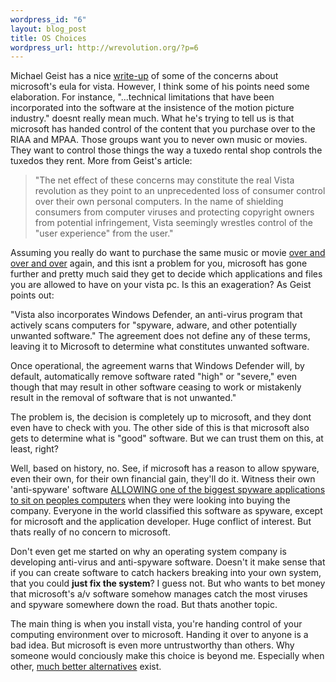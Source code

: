 ```yaml
--- 
wordpress_id: "6"
layout: blog_post
title: OS Choices
wordpress_url: http://wrevolution.org/?p=6
---
```

Michael Geist has a nice <a href="http://www.michaelgeist.ca/content/view/1640/159/">write-up</a> of some of the concerns about microsoft's eula for vista.  However, I think some of his points need some elaboration.  For instance, "...technical limitations that have been incorporated into the software at the insistence of the motion picture industry." doesnt really mean much.  What he's trying to tell us is that microsoft has handed control of the content that you purchase over to the RIAA and MPAA.  Those groups want you to never own music or movies.  They want to control those things the way a tuxedo rental shop controls the tuxedos they rent.  More from Geist's article:

<blockquote>"The net effect of these concerns may constitute the real Vista revolution as they point to an unprecedented loss of consumer control over their own personal computers. In the name of shielding consumers from computer viruses      and protecting copyright owners from potential infringement, Vista seemingly wrestles control of the "user      experience" from the user."</blockquote>

Assuming you really do want to purchase the same music or movie <a href="http://www.pbs.org/cringely/pulpit/2006/pulpit_20061229_001403.html">over and over and over</a> again, and this isnt a problem for you, microsoft has gone further and pretty much said they get to decide which applications and files you are allowed to have on your vista pc.  Is this an exageration?  As Geist points out:

"Vista also incorporates Windows Defender, an anti-virus program that actively scans computers for "spyware, adware, and other potentially unwanted software." The agreement does not define any of these terms, leaving it to Microsoft to determine what constitutes unwanted software.

Once operational, the agreement warns that Windows Defender will, by default, automatically remove software rated "high" or "severe," even though that may result in other software ceasing to work or mistakenly result in the removal of software that is not unwanted."

The problem is, the decision is completely up to microsoft, and they dont even have to check with you.  The other side of this is that microsoft also gets to determine what is "good" software.  But we can trust them on this, at least, right?

Well, based on history, no.  See, if microsoft has a reason to allow spyware, even their own, for their own financial gain, they'll do it.  Witness their own 'anti-spyware' software <a href="http://www.eweek.com/article2/0,1895,1834607,00.asp">ALLOWING one of the biggest spyware applications to sit on peoples computers</a> when they were looking into buying the company.  Everyone in the world classified this software as spyware, except for microsoft and the application developer.  Huge conflict of interest.  But thats really of no concern to microsoft.

Don't even get me started on why an operating system company is developing anti-virus and anti-spyware software.  Doesn't it make sense that if you can create software to catch hackers breaking into your own system, that you could <strong>just fix the system</strong>?  I guess not.  But who wants to bet money that microsoft's a/v software somehow manages catch the most viruses and spyware somewhere down the road.  But thats another topic.

The main thing is when you install vista, you're handing control of your computing environment over to microsoft.  Handing it over to anyone is a bad idea.  But microsoft is even more untrustworthy than others.  Why someone would conciously make this choice is beyond me.  Especially when other, <a href="http://www.ubunutu.com">much better alternatives</a> exist.
